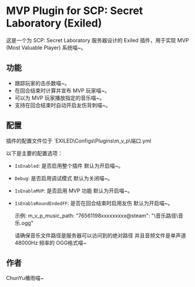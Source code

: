 # MVP Plugin for SCP: Secret Laboratory (Exiled)

这是一个为 SCP: Secret Laboratory 服务器设计的 Exiled 插件，用于实现 MVP (Most Valuable Player) 系统喵~。

## 功能

*   跟踪玩家的击杀数喵~。
*   在回合结束时计算并宣布 MVP 玩家喵~。
*   可以为 MVP 玩家播放指定的音乐喵~。
*   支持在回合结束时自动开启友伤背刺喵~。

## 配置

插件的配置文件位于 `EXILED\Configs\Plugins\m_v_p\端口.yml 

以下是主要的配置选项：

*   `IsEnabled`: 是否启用整个插件 默认为开启喵~。
*   `Debug`: 是否启用调试模式 默认为关闭喵~。
*   `IsEnableMVP`: 是否启用 MVP 功能 默认为开启喵~。
*   `IsEnableRoundEndedFF`: 是否在回合结束时启用友伤 默认为开启喵~。

    示例:
    m_v_p_music_path:
      "76561198xxxxxxxxx@steam": "\音乐路径\音乐.ogg"

    请确保音乐文件路径是服务器可以访问到的绝对路径 并且音频文件是单声道 48000Hz 频率的 OGG格式喵~

## 作者

ChunYu椿雨喵~
